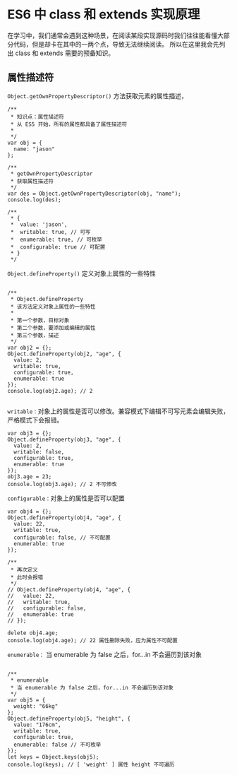 # ES6 中 class 和 extends 实现原理

在学习中，我们通常会遇到这种场景，在阅读某段实现源码时我们往往能看懂大部分代码，但是却卡在其中的一两个点，导致无法继续阅读。
所以在这里我会先列出 class 和 extends 需要的预备知识。

## 属性描述符

`Object.getOwnPropertyDescriptor()` 方法获取元素的属性描述，

```
/**
 * 知识点：属性描述符
 * 从 ES5 开始，所有的属性都具备了属性描述符
 *
 */
var obj = {
  name: "jason"
};

/**
 * getOwnPropertyDescriptor
 * 获取属性描述符
 */
var des = Object.getOwnPropertyDescriptor(obj, "name");
console.log(des);

/**
 * {
 *  value: 'jason',
 *  writable: true, // 可写
 *  enumerable: true, // 可枚举
 *  configurable: true // 可配置
 * }
 */

```

`Object.defineProperty()` 定义对象上属性的一些特性

```

/**
 * Object.defineProperty
 * 该方法定义对象上属性的一些特性
 *
 * 第一个参数，目标对象
 * 第二个参数，要添加或编辑的属性
 * 第三个参数，描述
 */
var obj2 = {};
Object.defineProperty(obj2, "age", {
  value: 2,
  writable: true,
  configurable: true,
  enumerable: true
});
console.log(obj2.age); // 2


```

`writable：`对象上的属性是否可以修改。兼容模式下编辑不可写元素会编辑失败，严格模式下会报错。

```
var obj3 = {};
Object.defineProperty(obj3, "age", {
  value: 2,
  writable: false,
  configurable: true,
  enumerable: true
});
obj3.age = 23;
console.log(obj3.age); // 2 不可修改

```

`configurable：`对象上的属性是否可以配置

```
var obj4 = {};
Object.defineProperty(obj4, "age", {
  value: 22,
  writable: true,
  configurable: false, // 不可配置
  enumerable: true
});

/**
 * 再次定义
 * 此时会报错
 */
// Object.defineProperty(obj4, "age", {
//   value: 22,
//   writable: true,
//   configurable: false,
//   enumerable: true
// });

delete obj4.age;
console.log(obj4.age); // 22 属性删除失败，应为属性不可配置

```

`enumerable：` 当 enumerable 为 false 之后，for...in 不会遍历到该对象

```

/**
 * enumerable
 * 当 enumerable 为 false 之后，for...in 不会遍历到该对象
 */
var obj5 = {
  weight: "66kg"
};
Object.defineProperty(obj5, "height", {
  value: "176cm",
  writable: true,
  configurable: true,
  enumerable: false // 不可枚举
});
let keys = Object.keys(obj5);
console.log(keys); // [ 'weight' ] 属性 height 不可遍历

```
